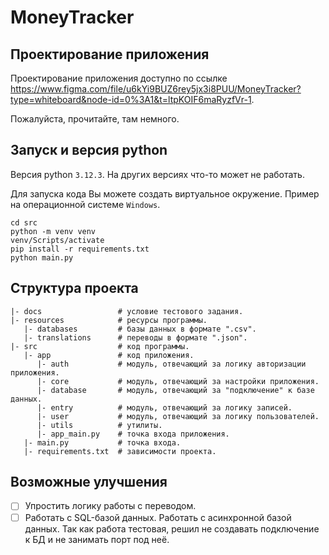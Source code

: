 # MoneyTracker

## Проектирование приложения
Проектирование приложения доступно по ссылке https://www.figma.com/file/u6kYi9BUZ6rey5jx3i8PUU/MoneyTracker?type=whiteboard&node-id=0%3A1&t=ltpKOIF6maRyzfVr-1.

Пожалуйста, прочитайте, там немного.

## Запуск и версия python

Версия python `3.12.3`. На других версиях что-то может не работать.

Для запуска кода Вы можете создать виртуальное окружение. Пример на операционной системе `Windows`.

```
cd src
python -m venv venv
venv/Scripts/activate
pip install -r requirements.txt
python main.py
```

## Структура проекта

```
|- docs                 # условие тестового задания.
|- resources            # ресурсы программы.
   |- databases         # базы данных в формате ".csv".
   |- translations      # переводы в формате ".json".
|- src                  # код программы. 
   |- app               # код приложения.
      |- auth           # модуль, отвечающий за логику авторизации приложения.
      |- core           # модуль, отвечающий за настройки приложения.
      |- database       # модуль, отвечающий за "подключение" к базе данных.
      |- entry          # модуль, отвечающий за логику записей.
      |- user           # модуль, отвечающий за логику пользователей.
      |- utils          # утилиты.
      |- app_main.py    # точка входа приложения.
   |- main.py           # точка входа.
   |- requirements.txt  # зависимости проекта.
```

## Возможные улучшения

- [ ] Упростить логику работы с переводом.
- [ ] Работать с SQL-базой данных. Работать с асинхронной базой данных. Так как работа тестовая, решил не создавать
  подключение к БД и не занимать порт под неё.
